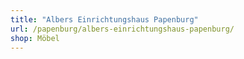 ```yaml
---
title: "Albers Einrichtungshaus Papenburg"
url: /papenburg/albers-einrichtungshaus-papenburg/
shop: Möbel
---
```

